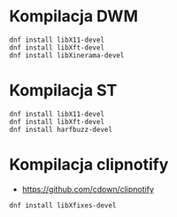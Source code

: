 # Kompilacja DWM

```
dnf install libX11-devel
dnf install libXft-devel
dnf install libXinerama-devel
```

# Kompilacja ST

```
dnf install libX11-devel
dnf install libXft-devel
dnf install harfbuzz-devel
```

# Kompilacja clipnotify

- https://github.com/cdown/clipnotify

```
dnf install libXfixes-devel
```
